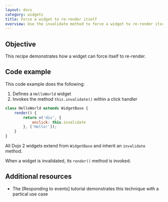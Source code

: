 ```yaml
---
layout: docs
category: widgets
title: Force a widget to re-render itself
overview: Use the invalidate method to force a widget to re-render itself
---
```


## Objective

This recipe demonstrates how a widget can force itself to re-render.

## Code example

This code example does the following:

1. Defines a `HelloWorld` widget
2. Invokes the method `this.invalidate()` within a click handler

```js
class HelloWorld extends WidgetBase {
    render() {
        return v('div', {
            onclick: this.invalidate
        }, ['Hello!']);
    }
}
```

All Dojo 2 widgets extend from `WidgetBase` and inherit an `invalidate` method.

When a widget is invalidated, its `render()` method is invoked.

## Additional resources

* The [Responding to events] tutorial demonstrates this technique with a partical use case